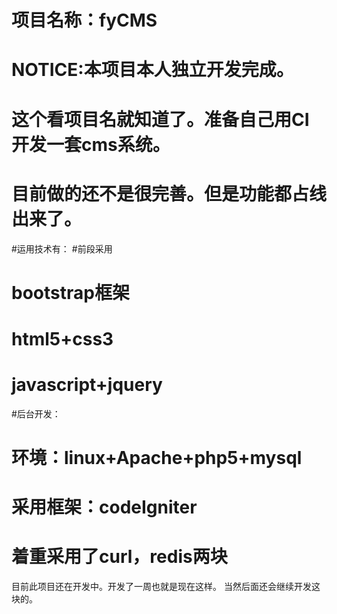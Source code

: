 # 项目名称：fyCMS
# NOTICE:本项目本人独立开发完成。
# 这个看项目名就知道了。准备自己用CI开发一套cms系统。
# 目前做的还不是很完善。但是功能都占线出来了。
#运用技术有：
#前段采用
#    bootstrap框架
#    html5+css3
#    javascript+jquery
#后台开发：
#  环境：linux+Apache+php5+mysql
 # 采用框架：codeIgniter
 # 着重采用了curl，redis两块
目前此项目还在开发中。开发了一周也就是现在这样。
当然后面还会继续开发这块的。
